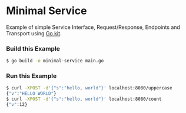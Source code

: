 # Minimal Service

Example of simple Service Interface, Request/Response, Endpoints and Transport using [Go kit](https://github.com/go-kit).

### Build this Example
```bash
$ go build -o minimal-service main.go
```

### Run this Example
```bash
$ curl -XPOST -d'{"s":"hello, world"}' localhost:8080/uppercase
{"v":"HELLO WORLD"}
$ curl -XPOST -d'{"s":"hello, world"}' localhost:8080/count
{"v":12}
```
